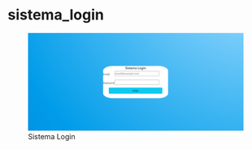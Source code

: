 # sistema_login

<figure>
  <img src="assets/img/tela.jpg" alt="Sistema Login">
  <figcaption>Sistema Login</figcaption>
</figure>
